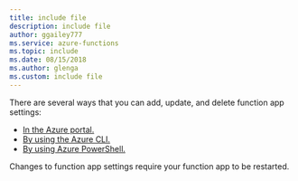 ```yaml
---
title: include file
description: include file
author: ggailey777
ms.service: azure-functions
ms.topic: include
ms.date: 08/15/2018
ms.author: glenga
ms.custom: include file
---
```


There are several ways that you can add, update, and delete function app settings:

+ [In the Azure portal.](../articles/azure-functions/functions-how-to-use-azure-function-app-settings.md#settings)
+ [By using the Azure CLI.](/cli/azure/functionapp/config/appsettings#az_functionapp_config_appsettings_set)
+ [By using Azure PowerShell.](/powershell/module/az.functions/update-azfunctionappsetting)

Changes to function app settings require your function app to be restarted.
